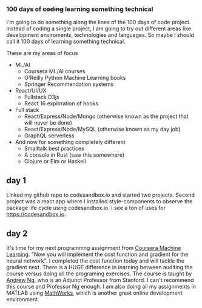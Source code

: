 ### 100 days of ~~coding~~ learning something technical

I'm going to do something along the lines of the 100 days of code project. 
Instead of coding a single project, I am going to try out different areas
like development enviroments, technologies and languages.  So maybe I
should call it 100 days of learning something technical.

These are my areas of focus

* ML/AI
  * Coursera ML/AI courses
  * O'Reilly Python Machine Learning books
  * Springer Recommendation systems 
* React/UI/UX
  * Fullstack D3js
  * React 16 exploration of hooks
* Full stack 
  * React/Express/Node/Mongo (otherwise known as the project that will never be done)
  * React/Express/Node/MySQL (otherwise known as my day job)
  * GraphQL serverless 
* And now for something completely different
  * Smalltalk best practices
  * A console in Rust (saw this somewhere)
  * Clojure or Elm or Haskell
  
## day 1

Linked my github repo to codesandbox.io and started two projects.  Second project was a react app where I installed style-components to observe the package life cycle using codesandbox.io.  I see a ton of uses for https://codesandbox.io.

## day 2

It's time for my next programmng assignment from [Coursera Machine Learning](https://www.coursera.org/learn/machine-learning).  "Now you will implement the cost function and gradient for the neural network".  I completed the cost function today and will tackle the gradient next.  There is a HUGE difference in learning between auditing the course versus doing all the programing exercises.  The course is taught by [Andrew Ng](https://www.andrewng.org/), who is an Adjunct Professor from Stanford.  I can't recommend this course and Professor Ng enough.  I am also doing all my assignments in MATLAB using [MathWorks](https://www.mathworks.com/), which is another great online development environment.

